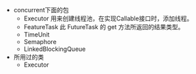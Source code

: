 - concurrent下面的包
  - Executor  用来创建线程池，在实现Callable接口时，添加线程。
  - FeatureTask 此 FutureTask 的 get 方法所返回的结果类型。
  - TimeUnit
  - Semaphore
  - LinkedBlockingQueue
- 所用过的类
  - Executor

